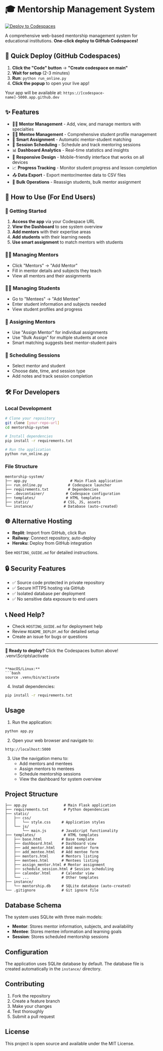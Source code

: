 # 🎓 Mentorship Management System

[![Deploy to Codespaces](https://github.com/codespaces/badge.svg)](https://codespaces.new)

A comprehensive web-based mentorship management system for educational institutions. **One-click deploy to GitHub Codespaces!**

## 🚀 Quick Deploy (GitHub Codespaces)

1. **Click the "Code" button** → **"Create codespace on main"**
2. **Wait for setup** (2-3 minutes)
3. **Run**: `python run_online.py`
4. **Click the popup** to open your live app!

Your app will be available at: `https://[codespace-name]-5000.app.github.dev`

## ✨ Features

- 👨‍🏫 **Mentor Management** - Add, view, and manage mentors with specialties
- 👨‍🎓 **Mentee Management** - Comprehensive student profile management
- 🔗 **Smart Assignment** - Automatic mentor-student matching
- 📅 **Session Scheduling** - Schedule and track mentoring sessions
- 📊 **Dashboard Analytics** - Real-time statistics and insights
- 📱 **Responsive Design** - Mobile-friendly interface that works on all devices
- 📈 **Progress Tracking** - Monitor student progress and lesson completion
- 📤 **Data Export** - Export mentor/mentee data to CSV files
- 🔄 **Bulk Operations** - Reassign students, bulk mentor assignment

## 📱 How to Use (For End Users)

### 🚀 Getting Started
1. **Access the app** via your Codespace URL
2. **View the Dashboard** to see system overview
3. **Add mentors** with their expertise areas
4. **Add students** with their learning needs
5. **Use smart assignment** to match mentors with students

### 👨‍🏫 Managing Mentors
- Click "Mentors" → "Add Mentor"
- Fill in mentor details and subjects they teach
- View all mentors and their assignments

### 👨‍🎓 Managing Students
- Go to "Mentees" → "Add Mentee"  
- Enter student information and subjects needed
- View student profiles and progress

### 🔗 Assigning Mentors
- Use "Assign Mentor" for individual assignments
- Use "Bulk Assign" for multiple students at once
- Smart matching suggests best mentor-student pairs

### 📅 Scheduling Sessions
- Select mentor and student
- Choose date, time, and session type
- Add notes and track session completion

## 🛠️ For Developers

### Local Development

```bash
# Clone your repository
git clone [your-repo-url]
cd mentorship-system

# Install dependencies
pip install -r requirements.txt

# Run the application
python run_online.py
```

### File Structure
```
mentorship-system/
├── app.py                    # Main Flask application  
├── run_online.py            # Codespace launcher
├── requirements.txt         # Dependencies
├── .devcontainer/          # Codespace configuration
├── templates/              # HTML templates
├── static/                # CSS, JS, assets
└── instance/              # Database (auto-created)
```

## 🌐 Alternative Hosting

- **Replit**: Import from GitHub, click Run
- **Railway**: Connect repository, auto-deploy
- **Heroku**: Deploy from GitHub integration

See `HOSTING_GUIDE.md` for detailed instructions.

## 🔒 Security Features

- ✅ Source code protected in private repository
- ✅ Secure HTTPS hosting via GitHub
- ✅ Isolated database per deployment  
- ✅ No sensitive data exposure to end users

## 📞 Need Help?

- Check `HOSTING_GUIDE.md` for deployment help
- Review `README_DEPLOY.md` for detailed setup
- Create an issue for bugs or questions

---

**🎉 Ready to deploy?** Click the Codespaces button above!
.venv\Scripts\activate
```

**macOS/Linux:**
```bash
source .venv/bin/activate
```

4. Install dependencies:
```bash
pip install -r requirements.txt
```

## Usage

1. Run the application:
```bash
python app.py
```

2. Open your web browser and navigate to:
```
http://localhost:5000
```

3. Use the navigation menu to:
   - Add mentors and mentees
   - Assign mentors to mentees
   - Schedule mentorship sessions
   - View the dashboard for system overview

## Project Structure

```
├── app.py                 # Main Flask application
├── requirements.txt       # Python dependencies
├── static/
│   ├── css/
│   │   └── style.css     # Application styles
│   └── js/
│       └── main.js       # JavaScript functionality
├── templates/             # HTML templates
│   ├── base.html         # Base template
│   ├── dashboard.html    # Dashboard view
│   ├── add_mentor.html   # Add mentor form
│   ├── add_mentee.html   # Add mentee form
│   ├── mentors.html      # Mentors listing
│   ├── mentees.html      # Mentees listing
│   ├── assign_mentor.html # Mentor assignment
│   ├── schedule_session.html # Session scheduling
│   ├── calendar.html     # Calendar view
│   └── ...               # Other templates
├── instance/
│   └── mentorship.db     # SQLite database (auto-created)
└── .gitignore            # Git ignore file
```

## Database Schema

The system uses SQLite with three main models:

- **Mentor**: Stores mentor information, subjects, and availability
- **Mentee**: Stores mentee information and learning goals  
- **Session**: Stores scheduled mentorship sessions

## Configuration

The application uses SQLite database by default. The database file is created automatically in the `instance/` directory.

## Contributing

1. Fork the repository
2. Create a feature branch
3. Make your changes
4. Test thoroughly
5. Submit a pull request

## License

This project is open source and available under the MIT License.
